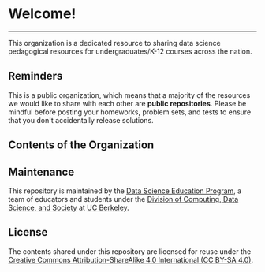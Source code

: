 # Welcome!
---

This organization is a dedicated resource to sharing data science pedagogical resources for undergraduates/K-12 courses across the nation.

## Reminders

This is a public organization, which means that a majority of the resources we would like to share with each other are **public repositories**. Please be mindful before posting your homeworks, problem sets, and tests to ensure that you don't accidentally release solutions.

## Contents of the Organization



## Maintenance

This repository is maintained by the [Data Science Education Program](https://data.berkeley.edu/external), a team of educators and students under the [Division of Computing, Data Science, and Society](https://data.berkeley.edu/) at [UC Berkeley](https://berkeley.edu).

## License

The contents shared under this repository are licensed for reuse under the [Creative Commons Attribution-ShareAlike 4.0 International (CC BY-SA 4.0)](https://creativecommons.org/licenses/by-sa/4.0/). 
